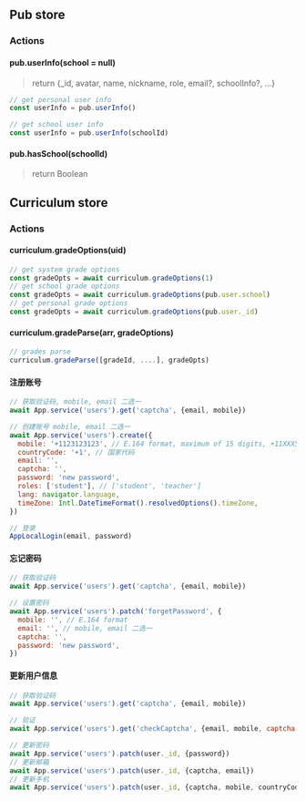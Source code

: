 ## Pub store
### Actions
#### pub.userInfo(school = null)
> return {_id, avatar, name, nickname, role, email?, schoolInfo?, ...}
```js
// get personal user info
const userInfo = pub.userInfo()

// get school user info
const userInfo = pub.userInfo(schoolId)
```

#### pub.hasSchool(schoolId)
> return Boolean

## Curriculum store
### Actions
#### curriculum.gradeOptions(uid)
```js
// get system grade options
const gradeOpts = await curriculum.gradeOptions(1)
// get school grade options
const gradeOpts = await curriculum.gradeOptions(pub.user.school)
// get personal grade options
const gradeOpts = await curriculum.gradeOptions(pub.user._id)
```

#### curriculum.gradeParse(arr, gradeOptions)
```js
// grades parse
curriculum.gradeParse([gradeId, ....], gradeOpts)
```

#### 注册账号
```js
// 获取验证码, mobile, email 二选一
await App.service('users').get('captcha', {email, mobile})

// 创建账号 mobile, email 二选一
await App.service('users').create({
  mobile: '+1123123123', // E.164 format, maximum of 15 digits, +11XXX5550100, +440201234567 => +44201234567
  countryCode: '+1', // 国家代码 
  email: '',
  captcha: '',
  password: 'new password',
  roles: ['student'], // ['student', 'teacher']
  lang: navigator.language,
  timeZone: Intl.DateTimeFormat().resolvedOptions().timeZone,
})

// 登录
AppLocalLogin(email, password)
```

#### 忘记密码
```js
// 获取验证码
await App.service('users').get('captcha', {email, mobile})

// 设置密码
await App.service('users').patch('forgetPassword', {
  mobile: '', // E.164 format
  email: '', // mobile, email 二选一
  captcha: '',
  password: 'new password',
})
```

#### 更新用户信息
```js
// 获取验证码
await App.service('users').get('captcha', {email, mobile})

// 验证
await App.service('users').get('checkCaptcha', {email, mobile, captcha: ''})

// 更新密码
await App.service('users').patch(user._id, {password})
// 更新邮箱
await App.service('users').patch(user._id, {captcha, email})
// 更新手机
await App.service('users').patch(user._id, {captcha, mobile, countryCode})

```
